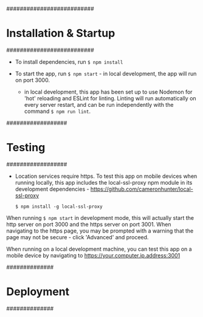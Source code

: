 ##########################
# Installation & Startup #
##########################

- To install dependencies, run `$ npm install`

- To start the app, run `$ npm start` - in local development, the app will run on port 3000.
	- in local development, this app has been set up to use Nodemon for 'hot' reloading and ESLint for linting. Linting will run automatically on every server restart, and can be run independently with the command `$ npm run lint`.

##################
# Testing #
##################

- Location services require https. To test this app on mobile devices when running locally, this app includes the local-ssl-proxy npm module in its development dependencies - https://github.com/cameronhunter/local-ssl-proxy

	`$ npm install -g local-ssl-proxy`

When running `$ npm start` in development mode, this will actually start the http server on port 3000 and the https server on port 3001. When navigating to the https page, you may be prompted with a warning that the page may not be secure - click 'Advanced' and proceed.

When running on a local development machine, you can test this app on a mobile device by navigating to https://your.computer.ip.address:3001

##############
# Deployment #
##############